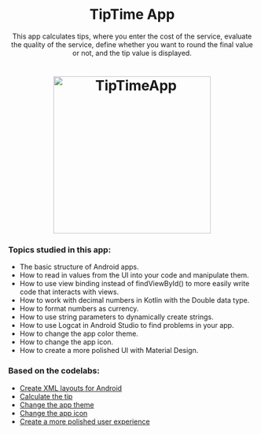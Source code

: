 <h1 align="center">TipTime App</h1>
<p align="center">This app calculates tips, where you enter the cost of the service, evaluate the quality of the service, define whether you want to round the final value or not, and the tip value is displayed.</p>

<h1 align="center">
  <img alt="TipTimeApp" title="#TipTimeApp" src="https://user-images.githubusercontent.com/40619402/154279948-068948e2-7fe9-4a59-874b-37e82d49926a.gif" width="320"/>
</h1>

### Topics studied in this app:

- The basic structure of Android apps.
- How to read in values from the UI into your code and manipulate them.
- How to use view binding instead of findViewById() to more easily write code that interacts with views.
- How to work with decimal numbers in Kotlin with the Double data type.
- How to format numbers as currency.
- How to use string parameters to dynamically create strings.
- How to use Logcat in Android Studio to find problems in your app.
- How to change the app color theme.
- How to change the app icon.
- How to create a more polished UI with Material Design.

### Based on the codelabs:
- <a href="https://developer.android.com/codelabs/basic-android-kotlin-training-xml-layouts">Create XML layouts for Android</a>
- <a href="https://developer.android.com/codelabs/basic-android-kotlin-training-tip-calculator">Calculate the tip</a>
- <a href="https://developer.android.com/codelabs/basic-android-kotlin-training-change-app-theme">Change the app theme</a>
- <a href="https://developer.android.com/codelabs/basic-android-kotlin-training-change-app-icon">Change the app icon</a>
- <a href="https://developer.android.com/codelabs/basic-android-kotlin-training-polished-user-experience">Create a more polished user experience</a>
